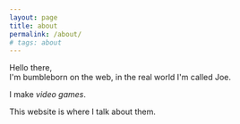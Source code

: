 ```yaml
---
layout: page
title: about
permalink: /about/
# tags: about
---
```


Hello there,<br>I'm bumbleborn on the web, in the real world I'm called Joe.

I make <span class="highlighted-text"> _video games_</span>.

This website is where I talk about them.